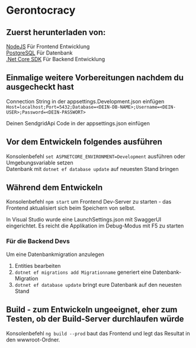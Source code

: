 # Gerontocracy

## Zuerst herunterladen von:

[NodeJS](https://nodejs.org/) Für Frontend Entwicklung  
[PostgreSQL](https://www.postgresql.org/download/) Für Datenbank  
[.Net Core SDK](https://dotnet.microsoft.com/download) Für Backend Entwicklung

## Einmalige weitere Vorbereitungen nachdem du ausgecheckt hast

Connection String in der appsettings.Development.json einfügen  
`Host=localhost;Port=5432;Database=<DEIN-DB-NAME>;Username=<DEIN-USER>;Password=<DEIN-PASSWORT>`

Deinen SendgridApi Code in der appsettings.json einfügen

## Vor dem Entwickeln folgendes ausführen

Konsolenbefehl `set ASPNETCORE_ENVIRONMENT=Development` ausführen oder Umgebungsvariable setzen  
Datenbank mit `dotnet ef database update` auf neuesten Stand bringen

## Während dem Entwickeln

Konsolenbefehl `npm start` um Frontend Dev-Server zu starten - das Frontend aktualisiert sich beim Speichern von selbst.

In Visual Studio wurde eine LaunchSettings.json mit SwaggerUI eingerichtet.
Es reicht die Applikation im Debug-Modus mit F5 zu starten

### Für die Backend Devs
Um eine Datenbankmigration anzulegen

1. Entities bearbeiten
2. `dotnet ef migrations add Migrationname` generiert eine Datenbank-Migration
3. `dotnet ef database update` bringt eure Datenbank auf den neuesten Stand

## Build - zum Entwickeln ungeeignet, eher zum Testen, ob der Build-Server durchlaufen würde

Konsolenbefehl `ng build --prod` baut das Frontend und legt das Resultat in den wwwroot-Ordner.